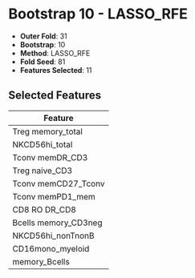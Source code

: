 # Bootstrap 10 - LASSO_RFE

- **Outer Fold**: 31
- **Bootstrap**: 10
- **Method**: LASSO_RFE
- **Fold Seed**: 81
- **Features Selected**: 11

## Selected Features

| Feature |
|---------|
| Treg memory_total |
| NKCD56hi_total |
| Tconv memDR_CD3 |
| Treg naive_CD3 |
| Tconv memCD27_Tconv |
| Tconv memPD1_mem |
| CD8 RO DR_CD8 |
| Bcells memory_CD3neg |
| NKCD56hi_nonTnonB |
| CD16mono_myeloid |
| memory_Bcells |
